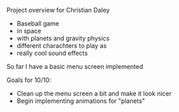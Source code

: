 Project overview for Christian Daley

* Baseball game
* in space
* with planets and gravity physics
* different charachters to play as
* really cool sound effects

So far I have a basic menu screen implemented

Goals for 10/10:

* Clean up the menu screen a bit and make it look nicer
* Begin implementing animations for "planets"
